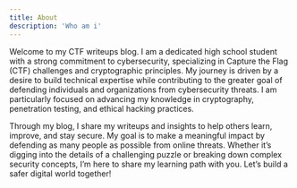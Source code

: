 ```yaml
---
title: About
description: 'Who am i'
---
```


Welcome to my CTF writeups blog. I am a dedicated high school student with a strong commitment to cybersecurity, specializing in Capture the Flag (CTF) challenges and cryptographic principles. My journey is driven by a desire to build technical expertise while contributing to the greater goal of defending individuals and organizations from cybersecurity threats. I am particularly focused on advancing my knowledge in cryptography, penetration testing, and ethical hacking practices.

Through my blog, I share my writeups and insights to help others learn, improve, and stay secure. My goal is to make a meaningful impact by defending as many people as possible from online threats. Whether it’s digging into the details of a challenging puzzle or breaking down complex security concepts, I’m here to share my learning path with you. Let’s build a safer digital world together!
